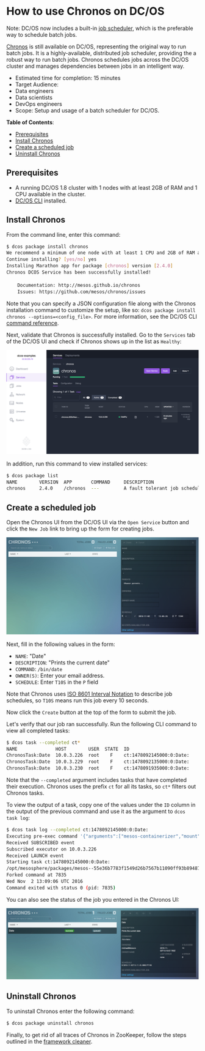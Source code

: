 # How to use Chronos on DC/OS

Note: DC/OS now includes a built-in [job scheduler](https://dcos.io/docs/1.8/usage/jobs/), which is the preferable way to schedule batch jobs.

[Chronos](http://mesos.github.io/chronos/) is still available on DC/OS, representing the original way to run batch jobs. It is a highly-available, distributed job scheduler, providing the a robust way to run batch jobs. Chronos schedules jobs across the DC/OS cluster and manages dependencies between jobs in an intelligent way.


- Estimated time for completion: 15 minutes
- Target Audience:
 - Data engineers
 - Data scientists
 - DevOps engineers
- Scope: Setup and usage of a batch scheduler for DC/OS.

**Table of Contents**:

- [Prerequisites](#prerequisites)
- [Install Chronos](#install-chronos)
- [Create a scheduled job](#create-a-scheduled-job)
- [Uninstall Chronos](#uninstall-chronos)

## Prerequisites

- A running DC/OS 1.8 cluster with 1 nodes with at least 2GB of RAM and 1 CPU available in the cluster.
- [DC/OS CLI](https://dcos.io/docs/1.8/usage/cli/install/) installed.

## Install Chronos

From the command line, enter this command:

```bash
$ dcos package install chronos
We recommend a minimum of one node with at least 1 CPU and 2GB of RAM available for the Chronos Service.
Continue installing? [yes/no] yes
Installing Marathon app for package [chronos] version [2.4.0]
Chronos DCOS Service has been successfully installed!

	Documentation: http://mesos.github.io/chronos
	Issues: https://github.com/mesos/chronos/issues
```

Note that you can specify a JSON configuration file along with the Chronos installation command to customize the setup, like so: `dcos package install chronos --options=<config_file>`. For more information, see the DC/OS CLI [command reference](https://dcos.io/docs/1.8/usage/cli/command-reference/).

Next, validate that Chronos is successfully installed. Go to the `Services` tab of the DC/OS UI and check if Chronos shows up in the list as `Healthy`:

![Services](img/services.png)

In addition, run this command to view installed services:

```bash
$ dcos package list
NAME        VERSION  APP       COMMAND     DESCRIPTION
chronos     2.4.0    /chronos  ---         A fault tolerant job scheduler for Mesos which handles dependencies and ISO8601 based schedules.
```

## Create a scheduled job

Open the Chronos UI from the DC/OS UI via the `Open Service` button and click the `New Job` link to bring up the form for creating jobs.

![New job form in Chronos](img/new-job.png)

Next, fill in the following values in the form:

- `NAME`: "Date"
- `DESCRIPTION`: "Prints the current date"
- `COMMAND`: `/bin/date`
- `OWNER(S)`: Enter your email address.
- `SCHEDULE`: Enter `T10S` in the `P` field

Note that Chronos uses [ISO 8601 Interval Notation](https://en.wikipedia.org/wiki/ISO_8601#Time_intervals) to describe job schedules, so `T10S` means run this job every 10 seconds.

Now click the `Create` button at the top of the form to submit the job.

Let's verify that our job ran successfully. Run the following CLI command to view all completed tasks:

```bash
$ dcos task --completed ct*
NAME              HOST        USER  STATE  ID
ChronosTask:Date  10.0.3.226  root    F    ct:1478092145000:0:Date:
ChronosTask:Date  10.0.3.229  root    F    ct:1478092135000:0:Date:
ChronosTask:Date  10.0.3.230  root    F    ct:1478091935000:0:Date:
```
Note that the `--completed` argument includes tasks that have completed their execution. Chronos uses the prefix `ct` for all its tasks, so `ct*` filters out Chronos tasks.

To view the output of a task, copy one of the values under the `ID` column in the output of the previous command and use it as the argument to `dcos task log`:

```bash
$ dcos task log --completed ct:1478092145000:0:Date:
Executing pre-exec command '{"arguments":["mesos-containerizer","mount","--help=false","--operation=make-rslave","--path=\/"],"shell":false,"value":"\/opt\/mesosphere\/packages\/mesos--55e36b7783f1549d26b7567b11090ff93b89487a\/libexec\/mesos\/mesos-containerizer"}'
Received SUBSCRIBED event
Subscribed executor on 10.0.3.226
Received LAUNCH event
Starting task ct:1478092145000:0:Date:
/opt/mesosphere/packages/mesos--55e36b7783f1549d26b7567b11090ff93b89487a/libexec/mesos/mesos-containerizer launch --command="{"environment":{"variables":[{"name":"mesos_task_id","value":"ct:1478092145000:0:Date:"},{"name":"CHRONOS_JOB_OWNER","value":"michael@dcos.io"},{"name":"CHRONOS_JOB_NAME","value":"Date"},{"name":"HOST","value":"10.0.3.226"},{"name":"CHRONOS_RESOURCE_MEM","value":"128.0"},{"name":"CHRONOS_RESOURCE_CPU","value":"0.1"},{"name":"CHRONOS_RESOURCE_DISK","value":"256.0"}]},"shell":true,"user":"root","value":"\/bin\/date"}" --help="false" --unshare_namespace_mnt="false"
Forked command at 7835
Wed Nov  2 13:09:06 UTC 2016
Command exited with status 0 (pid: 7835)
```

You can also see the status of the job you entered in the Chronos UI:

![List of jobs in Chronos](img/status.png)

## Uninstall Chronos

To uninstall Chronos enter the following command:

```bash
$ dcos package uninstall chronos
```

Finally, to get rid of all traces of Chronos in ZooKeeper, follow the steps outlined in the [framework cleaner](https://docs.mesosphere.com/1.8/usage/managing-services/uninstall/#framework-cleaner).
